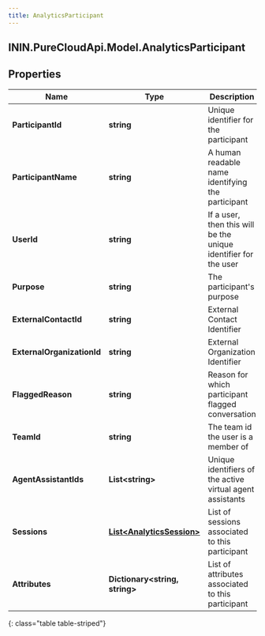 ```yaml
---
title: AnalyticsParticipant
---
```

## ININ.PureCloudApi.Model.AnalyticsParticipant

## Properties

|Name | Type | Description | Notes|
|------------ | ------------- | ------------- | -------------|
| **ParticipantId** | **string** | Unique identifier for the participant | [optional] |
| **ParticipantName** | **string** | A human readable name identifying the participant | [optional] |
| **UserId** | **string** | If a user, then this will be the unique identifier for the user | [optional] |
| **Purpose** | **string** | The participant&#39;s purpose | [optional] |
| **ExternalContactId** | **string** | External Contact Identifier | [optional] |
| **ExternalOrganizationId** | **string** | External Organization Identifier | [optional] |
| **FlaggedReason** | **string** | Reason for which participant flagged conversation | [optional] |
| **TeamId** | **string** | The team id the user is a member of | [optional] |
| **AgentAssistantIds** | **List&lt;string&gt;** | Unique identifiers of the active virtual agent assistants | [optional] |
| **Sessions** | [**List&lt;AnalyticsSession&gt;**](AnalyticsSession.html) | List of sessions associated to this participant | [optional] |
| **Attributes** | **Dictionary&lt;string, string&gt;** | List of attributes associated to this participant | [optional] |
{: class="table table-striped"}


